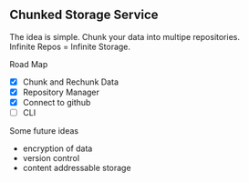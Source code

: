 ## Chunked Storage Service

The idea is simple. Chunk your data into multipe repositories.  
Infinite Repos = Infinite Storage.

Road Map

- [x] Chunk and Rechunk Data
- [x] Repository Manager
- [x] Connect to github
- [ ] CLI

Some future ideas

- encryption of data
- version control
- content addressable storage
